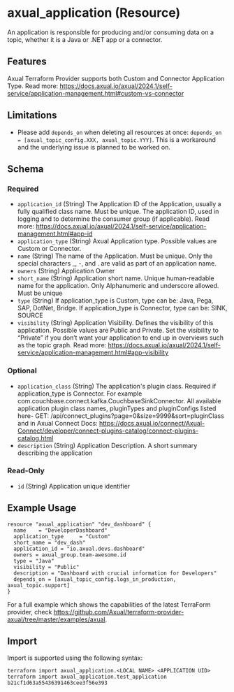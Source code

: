 # axual_application (Resource)

An application is responsible for producing and/or consuming data on a topic, whether it is a Java or .NET app or a connector.

## Features
Axual Terraform Provider supports both Custom and Connector Application Type. Read more: https://docs.axual.io/axual/2024.1/self-service/application-management.html#custom-vs-connector

## Limitations
- Please add `depends_on` when deleting all resources at once: `depends_on = [axual_topic_config.XXX, axual_topic.YYY]`. This is a workaround and the underlying issue is planned to be worked on.

<!-- schema generated by tfplugindocs -->
## Schema

### Required

- `application_id` (String) The Application ID of the Application, usually a fully qualified class name. Must be unique. The application ID, used in logging and to determine the consumer group (if applicable). Read more: https://docs.axual.io/axual/2024.1/self-service/application-management.html#app-id
- `application_type` (String) Axual Application type. Possible values are Custom or Connector.
- `name` (String) The name of the Application. Must be unique. Only the special characters _, -, and . are valid as part of an application name.
- `owners` (String) Application Owner
- `short_name` (String) Application short name. Unique human-readable name for the application. Only Alphanumeric and underscore allowed. Must be unique
- `type` (String) If application_type is Custom, type can be: Java, Pega, SAP, DotNet, Bridge. If application_type is Connector, type can be: SINK, SOURCE
- `visibility` (String) Application Visibility. Defines the visibility of this application. Possible values are Public and Private. Set the visibility to “Private” if you don’t want your application to end up in overviews such as the topic graph. Read more: https://docs.axual.io/axual/2024.1/self-service/application-management.html#app-visibility

### Optional

- `application_class` (String) The application's plugin class. Required if application_type is Connector. For example com.couchbase.connect.kafka.CouchbaseSinkConnector. All available application plugin class names, pluginTypes and pluginConfigs listed here- GET: /api/connect_plugins?page=0&size=9999&sort=pluginClass and in Axual Connect Docs: https://docs.axual.io/connect/Axual-Connect/developer/connect-plugins-catalog/connect-plugins-catalog.html
- `description` (String) Application Description. A short summary describing the application

### Read-Only

- `id` (String) Application unique identifier

## Example Usage

```hcl
resource "axual_application" "dev_dashboard" {
  name    = "DeveloperDashboard"
  application_type     = "Custom"
  short_name = "dev_dash"
  application_id = "io.axual.devs.dashboard"
  owners = axual_group.team-awesome.id
  type = "Java"
  visibility = "Public"
  description = "Dashboard with crucial information for Developers"
  depends_on = [axual_topic_config.logs_in_production, axual_topic.support]
}
```
For a full example which shows the capabilities of the latest TerraForm provider, check https://github.com/Axual/terraform-provider-axual/tree/master/examples/axual.

## Import

Import is supported using the following syntax:

```shell
terraform import axual_application.<LOCAL NAME> <APPLICATION UID>
terraform import axual_application.test_application b21cf1d63a55436391463cee3f56e393
```